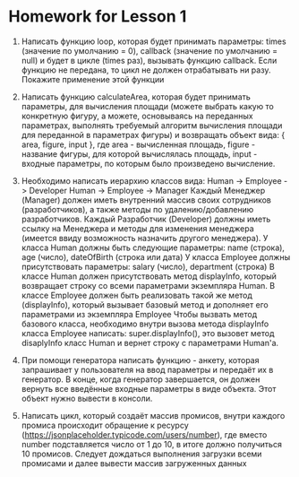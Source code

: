 # Homework for Lesson 1

1. Написать функцию loop, которая будет принимать параметры: times (значение по
умолчанию = 0), callback (значение по умолчанию = null) и будет в цикле (times раз),
вызывать функцию callback. Если функцию не передана, то цикл не должен
отрабатывать ни разу. Покажите применение этой функции

2. Написать функцию calculateArea, которая будет принимать параметры, для
вычисления площади (можете выбрать какую то конкретную фигуру, а можете,
основываясь на переданных параметрах, выполнять требуемый алгоритм
вычисления площади для переданной в параметрах фигуры) и возвращать объект
вида: { area, figure, input }, где area - вычисленная площадь, figure - название фигуры,
для которой вычислялась площадь, input - входные параметры, по которым было
произведено вычисление.

3. Необходимо написать иерархию классов вида:
Human -> Employee -> Developer
Human -> Employee -> Manager
Каждый Менеджер (Manager) должен иметь внутренний массив своих сотрудников
(разработчиков), а также методы по удалению/добавлению разработчиков.
Каждый Разработчик (Developer) должны иметь ссылку на Менеджера и методы для
изменения менеджера (имеется ввиду возможность назначить другого менеджера).
У класса Human должны быть следующие параметры: name (строка), age (число),
dateOfBirth (строка или дата)
У класса Employee должны присутствовать параметры: salary (число), department
(строка)
В классе Human должен присутствовать метод displayInfo, который возвращает строку
со всеми параметрами экземпляра Human.
В классе Employee должен быть реализовать такой же метод (displayInfo), который
вызывает базовый метод и дополняет его параметрами из экземпляра Employee
Чтобы вызвать метод базового класса, необходимо внутри вызова метода displayInfo
класса Employee написать: super.displayInfo(), это вызовет метод disaplyInfo класс
Human и вернет строку с параметрами Human'a.

4. При помощи генератора написать функцию - анкету, которая запрашивает у
пользователя на ввод параметры и передаёт их в генератор. В конце, когда генератор
завершается, он должен вернуть все введённые входные параметры в виде объекта.
Этот объект нужно вывести в консоли.

5. Написать цикл, который создаёт массив промисов, внутри каждого промиса
происходит обращение к ресурсу (https://jsonplaceholder.typicode.com/users/number), где
вместо number подставляется число от 1 до 10, в итоге должно получиться 10 промисов.
Следует дождаться выполнения загрузки всеми промисами и далее вывести массив
загруженных данных
